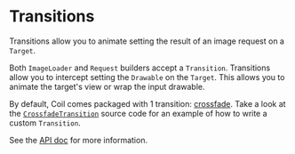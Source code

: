 # Transitions

Transitions allow you to animate setting the result of an image request on a `Target`.

Both `ImageLoader` and `Request` builders accept a `Transition`. Transitions allow you to intercept setting the `Drawable` on the `Target`. This allows you to animate the target's view or wrap the input drawable.

By default, Coil comes packaged with 1 transition: [crossfade](../api/coil-base/coil.transition/-crossfade-transition/). Take a look at the [`CrossfadeTransition`](https://github.com/coil-kt/coil/blob/master/coil-base/src/main/java/coil/transition/CrossfadeTransition.kt) source code for an example of how to write a custom `Transition`.

See the [API doc](../api/coil-base/coil.transition/-transition/) for more information.
